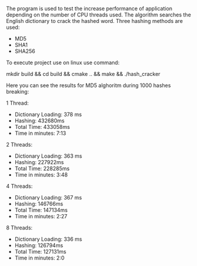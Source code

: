 The program is used to test the increase performance of application depending on the number of CPU threads used. 
The algorithm searches the English dictionary to crack the hashed word.
Three hashing methods are used:
- MD5
- SHA1
- SHA256

To execute project use on linux use command:

mkdir build && cd build && cmake .. && make && ./hash_cracker

Here you can see the results for MD5 alghoritm during 1000 hashes breaking:

1 Thread:
- Dictionary Loading: 378 ms
- Hashing:            432680ms
- Total Time:         433058ms       
- Time in minutes:    7:13


2 Threads:
- Dictionary Loading: 363 ms
- Hashing:            227922ms
- Total Time:         228285ms        
- Time in minutes:    3:48


4 Threads:
- Dictionary Loading: 367 ms
- Hashing:            146766ms
- Total Time:         147134ms         
- Time in minutes:    2:27


8 Threads:
- Dictionary Loading: 336 ms
- Hashing:            126794ms
- Total Time:         127131ms
- Time in minutes:    2:0
